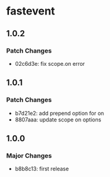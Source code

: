 # fastevent

## 1.0.2

### Patch Changes

- 02c6d3e: fix scope.on error

## 1.0.1

### Patch Changes

- b7d21e2: add prepend option for on
- 8807aaa: update scope on options

## 1.0.0

### Major Changes

- b8b8c13: first release
